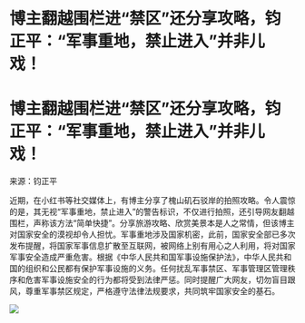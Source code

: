 # 博主翻越围栏进“禁区”还分享攻略，钧正平：“军事重地，禁止进入”并非儿戏！

# 博主翻越围栏进“禁区”还分享攻略，钧正平：“军事重地，禁止进入”并非儿戏！

来源：钧正平

近期，在小红书等社交媒体上，有博主分享了槐山矶石驳岸的拍照攻略。令人震惊的是，其无视“军事重地，禁止进入”的警告标识，不仅进行拍照，还引导网友翻越围栏，声称该方法“简单快捷”。分享旅游攻略、欣赏美景本是人之常情，但该博主对国家安全的漠视却令人担忧。军事重地涉及国家机密，此前，国家安全部已多次发布提醒，将国家军事信息扩散至互联网，被网络上别有用心之人利用，将对国家军事安全造成严重危害。根据《中华人民共和国军事设施保护法》，中华人民共和国的组织和公民都有保护军事设施的义务。任何扰乱军事禁区、军事管理区管理秩序和危害军事设施安全的行为都将受到法律严惩。同时提醒广大网友，切勿盲目跟风，尊重军事禁区规定，严格遵守法律法规要求，共同筑牢国家安全的基石。

![](https://inews.gtimg.com/om_bt/OJ23_GoDq0Dno2CD8YZu1vEeFSSesSETcOcnMgYLKye_kAA/1000)


